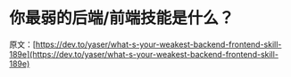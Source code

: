 # 你最弱的后端/前端技能是什么？

原文：[https://dev.to/yaser/what-s-your-weakest-backend-frontend-skill-189e](https://dev.to/yaser/what-s-your-weakest-backend-frontend-skill-189e)